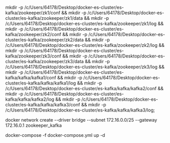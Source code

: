 mkdir -p /c/Users/64178/Desktop/docker-es-cluster/es-kafka/zookeeper/zk1/conf &&
mkdir -p /c/Users/64178/Desktop/docker-es-cluster/es-kafka/zookeeper/zk1/data &&
mkdir -p /c/Users/64178/Desktop/docker-es-cluster/es-kafka/zookeeper/zk1/log &&
mkdir -p /c/Users/64178/Desktop/docker-es-cluster/es-kafka/zookeeper/zk2/conf &&
mkdir -p /c/Users/64178/Desktop/docker-es-cluster/es-kafka/zookeeper/zk2/data &&
mkdir -p /c/Users/64178/Desktop/docker-es-cluster/es-kafka/zookeeper/zk2/log &&
mkdir -p /c/Users/64178/Desktop/docker-es-cluster/es-kafka/zookeeper/zk3/conf &&
mkdir -p /c/Users/64178/Desktop/docker-es-cluster/es-kafka/zookeeper/zk3/data &&
mkdir -p /c/Users/64178/Desktop/docker-es-cluster/es-kafka/zookeeper/zk3/log &&
mkdir -p /c/Users/64178/Desktop/docker-es-cluster/es-kafka/kafka/kafka1/conf &&
mkdir -p /c/Users/64178/Desktop/docker-es-cluster/es-kafka/kafka/kafka1/log &&
mkdir -p /c/Users/64178/Desktop/docker-es-cluster/es-kafka/kafka/kafka2/conf &&
mkdir -p /c/Users/64178/Desktop/docker-es-cluster/es-kafka/kafka/kafka2/log &&
mkdir -p /c/Users/64178/Desktop/docker-es-cluster/es-kafka/kafka/kafka3/conf &&
mkdir -p /c/Users/64178/Desktop/docker-es-cluster/es-kafka/kafka/kafka3/log;



docker network create --driver bridge --subnet 172.16.0.0/25 --gateway 172.16.0.1 zookeeper_kafka

docker-compose -f docker-compose.yml up -d
